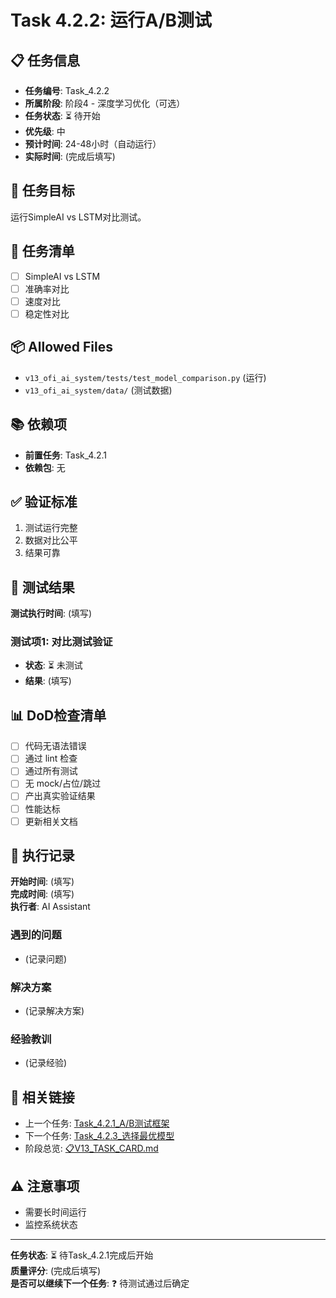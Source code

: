 # Task 4.2.2: 运行A/B测试

## 📋 任务信息
- **任务编号**: Task_4.2.2
- **所属阶段**: 阶段4 - 深度学习优化（可选）
- **任务状态**: ⏳ 待开始
- **优先级**: 中
- **预计时间**: 24-48小时（自动运行）
- **实际时间**: (完成后填写)

## 🎯 任务目标
运行SimpleAI vs LSTM对比测试。

## 📝 任务清单
- [ ] SimpleAI vs LSTM
- [ ] 准确率对比
- [ ] 速度对比
- [ ] 稳定性对比

## 📦 Allowed Files
- `v13_ofi_ai_system/tests/test_model_comparison.py` (运行)
- `v13_ofi_ai_system/data/` (测试数据)

## 📚 依赖项
- **前置任务**: Task_4.2.1
- **依赖包**: 无

## ✅ 验证标准
1. 测试运行完整
2. 数据对比公平
3. 结果可靠

## 🧪 测试结果
**测试执行时间**: (填写)

### 测试项1: 对比测试验证
- **状态**: ⏳ 未测试
- **结果**: (填写)

## 📊 DoD检查清单
- [ ] 代码无语法错误
- [ ] 通过 lint 检查
- [ ] 通过所有测试
- [ ] 无 mock/占位/跳过
- [ ] 产出真实验证结果
- [ ] 性能达标
- [ ] 更新相关文档

## 📝 执行记录
**开始时间**: (填写)  
**完成时间**: (填写)  
**执行者**: AI Assistant

### 遇到的问题
- (记录问题)

### 解决方案
- (记录解决方案)

### 经验教训
- (记录经验)

## 🔗 相关链接
- 上一个任务: [Task_4.2.1_A/B测试框架](./Task_4.2.1_AB测试框架.md)
- 下一个任务: [Task_4.2.3_选择最优模型](./Task_4.2.3_选择最优模型.md)
- 阶段总览: [📋V13_TASK_CARD.md](../../📋V13_TASK_CARD.md)

## ⚠️ 注意事项
- 需要长时间运行
- 监控系统状态

---
**任务状态**: ⏳ 待Task_4.2.1完成后开始  
**质量评分**: (完成后填写)  
**是否可以继续下一个任务**: ❓ 待测试通过后确定

